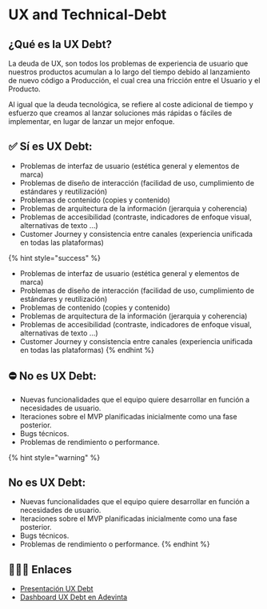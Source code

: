 # UX and Technical-Debt

## ¿Qué es la UX Debt?
La deuda de UX, son todos los problemas de experiencia de usuario que nuestros productos acumulan a lo largo del tiempo debido al lanzamiento de nuevo código a Producción, el cual crea una fricción entre el Usuario y el Producto.

Al igual que la deuda tecnológica, se refiere al coste adicional de tiempo y esfuerzo que creamos al lanzar soluciones más rápidas o fáciles de implementar, en lugar de lanzar un mejor enfoque.

## ✅ Sí es UX Debt:
- Problemas de interfaz de usuario (estética general y elementos de marca)
- Problemas de diseño de interacción (facilidad de uso, cumplimiento de estándares y reutilización)
- Problemas de contenido (copies y contenido)
- Problemas de arquitectura de la información (jerarquia y coherencia)
- Problemas de accesibilidad (contraste, indicadores de enfoque visual, alternativas de texto ...)
- Customer Journey y consistencia entre canales (experiencia unificada en todas las plataformas)

{% hint style="success" %}
- Problemas de interfaz de usuario (estética general y elementos de marca)
- Problemas de diseño de interacción (facilidad de uso, cumplimiento de estándares y reutilización)
- Problemas de contenido (copies y contenido)
- Problemas de arquitectura de la información (jerarquia y coherencia)
- Problemas de accesibilidad (contraste, indicadores de enfoque visual, alternativas de texto ...)
- Customer Journey y consistencia entre canales (experiencia unificada en todas las plataformas)
{% endhint %}

## ⛔️ No es UX Debt:
- Nuevas funcionalidades que el equipo quiere desarrollar en función a necesidades de usuario.
- Iteraciones sobre el MVP planificadas inicialmente como una fase posterior.
- Bugs técnicos.
- Problemas de rendimiento o performance.

{% hint style="warning" %}
## No es UX Debt:
- Nuevas funcionalidades que el equipo quiere desarrollar en función a necesidades de usuario.
- Iteraciones sobre el MVP planificadas inicialmente como una fase posterior.
- Bugs técnicos.
- Problemas de rendimiento o performance.
{% endhint %}

## 👩🏻‍💻 Enlaces
- [Presentación UX Debt](https://docs.google.com/presentation/d/1jXmYsIEBYLRWkhUdFeNZWGcoie4H-R9--iQQ5FwCgNY/edit#slide=id.ga3961f9851_0_1451)
- [Dashboard UX Debt en Adevinta](https://jira.scmspain.com/secure/Dashboard.jspa?selectPageId=30123)

